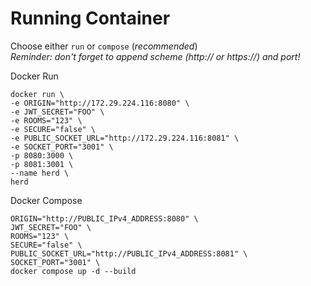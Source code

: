 # Running Container
Choose either `run` or `compose` (_recommended_)  
_Reminder: don't forget to append scheme (http:// or https://) and port!_  


Docker Run
```
docker run \
-e ORIGIN="http://172.29.224.116:8080" \
-e JWT_SECRET="FOO" \
-e ROOMS="123" \
-e SECURE="false" \
-e PUBLIC_SOCKET_URL="http://172.29.224.116:8081" \
-e SOCKET_PORT="3001" \
-p 8080:3000 \
-p 8081:3001 \
--name herd \
herd
```

Docker Compose
```
ORIGIN="http://PUBLIC_IPv4_ADDRESS:8080" \
JWT_SECRET="FOO" \
ROOMS="123" \
SECURE="false" \
PUBLIC_SOCKET_URL="http://PUBLIC_IPv4_ADDRESS:8081" \
SOCKET_PORT="3001" \
docker compose up -d --build
```
